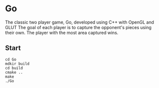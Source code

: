 # Go
The classic two player game, Go, developed using C++ with OpenGL and GLUT
The goal of each player is to capture the opponent's pieces using their own. The player with the most area captured wins. 

## Start
```shell
cd Go
mdkir build
cd build
cmake ..
make
./Go
```